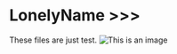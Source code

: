 # LonelyName >>>
These files are just test.
![This is an image](https://i.ibb.co/T0gxrWD/cat-png.webp)
